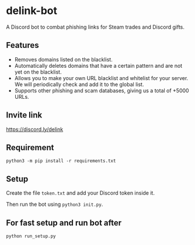 # delink-bot

A Discord bot to combat phishing links for Steam trades and Discord gifts.

## Features

- Removes domains listed on the blacklist.
- Automatically deletes domains that have a certain pattern and are not yet on the blacklist.
- Allows you to make your own URL blacklist and whitelist for your server. We will periodically check and add it to the global list.
- Supports other phishing and scam databases, giving us a total of +5000 URLs. 

## Invite link

https://discord.ly/delink


## Requirement

`python3 -m pip install -r requirements.txt`

## Setup

Create the file `token.txt` and add your Discord token inside it.

Then run the bot using `python3 init.py`.

## For fast setup and run bot after

`python run_setup.py`
